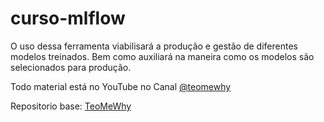 # curso-mlflow
O uso dessa ferramenta viabilisará a produção e gestão de diferentes modelos treinados. Bem como auxiliará na maneira como os modelos são selecionados para produção.

Todo material está no YouTube no Canal [@teomewhy](https://www.youtube.com/@teomewhy)

Repositorio base: [TeoMeWhy](https://github.com/TeoMeWhy/curso-mflow)
